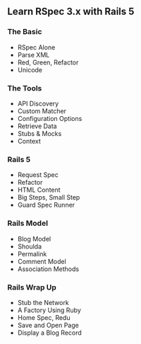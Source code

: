 ## Learn RSpec 3.x with Rails 5

### The Basic

* RSpec Alone
* Parse XML
* Red, Green, Refactor
* Unicode

### The Tools

* API Discovery
* Custom Matcher
* Configuration Options
* Retrieve Data
* Stubs & Mocks
* Context

### Rails 5

* Request Spec
* Refactor
* HTML Content
* Big Steps, Small Step
* Guard Spec Runner

### Rails Model

* Blog Model
* Shoulda
* Permalink
* Comment Model
* Association Methods

### Rails Wrap Up

* Stub the Network
* A Factory Using Ruby
* Home Spec, Redu
* Save and Open Page
* Display a Blog Record
